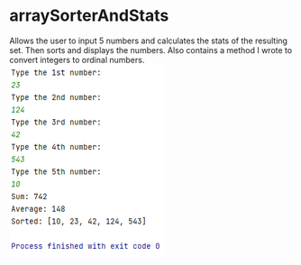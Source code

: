 # arraySorterAndStats
Allows the user to input 5 numbers and calculates the stats of the resulting set. Then sorts and displays the numbers. Also contains a method I wrote to convert integers to ordinal numbers.
![Array sorter and stats test case](./test_case.png)
